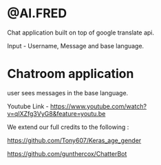 # @Al.FRED
Chat application built on top of google translate api.

Input - Username, Message and base language.

# Chatroom application 

user sees messages in the base language.

Youtube Link - https://www.youtube.com/watch?v=qIXZfg3VyG8&feature=youtu.be



We extend our full credits to the following :

https://github.com/Tony607/Keras_age_gender

https://github.com/gunthercox/ChatterBot

